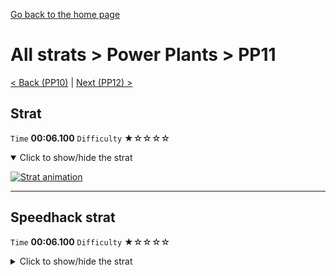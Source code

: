 [Go back to the home page](https://github.com/Doublevil/scbspeedrun)

# All strats > Power Plants > PP11

[< Back (PP10)](https://github.com/Doublevil/scbspeedrun/blob/main/levels/all_lvl/pp/PP10.md) | [Next (PP12) >](https://github.com/Doublevil/scbspeedrun/blob/main/levels/all_lvl/pp/PP12.md)

## Strat

`Time` **00:06.100** `Difficulty` ★☆☆☆☆
<details open>
  <summary>Click to show/hide the strat</summary>

  [![Strat animation](https://github.com/Doublevil/scbspeedrun/blob/main/media/levels/pp/PP11_Strat.webp)](https://github.com/Doublevil/scbspeedrun/blob/main/media/levels/pp/PP11_Strat.mp4?raw=true)
</details>

---
## Speedhack strat

`Time` **00:06.100** `Difficulty` ★☆☆☆☆
<details>
  <summary>Click to show/hide the strat</summary>

  [![Strat animation](https://github.com/Doublevil/scbspeedrun/blob/main/media/levels/pp/PP11_S_Strat.webp)](https://github.com/Doublevil/scbspeedrun/blob/main/media/levels/pp/PP11_S_Strat.mp4?raw=true)
</details>
